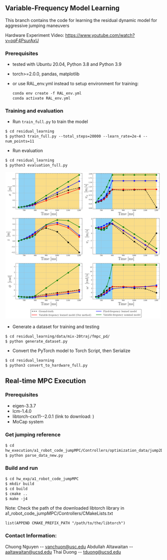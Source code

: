 ## Variable-Frequency Model Learning

This branch contains the code for learning the residual dynamic model for aggressive jumping maneuvers

Hardware Experiment Video: https://www.youtube.com/watch?v=oqF4PsurAxU

### Prerequisites
- tested with Ubuntu 20.04, Python 3.8 and Python 3.9
- torch>=2.0.0, pandas, matplotlib

- or use RAL_env.yml instead to setup environment for training:
  ``` 
  conda env create -f RAL_env.yml
  conda activate RAL_env.yml
  ```

<!-- ## Train all jumping phases residual model  -->

### Training and evaluation

* Run ```train_full.py``` to train the model
```
$ cd residual_learning
$ python3 train_full.py --total_steps=20000 --learn_rate=2e-4 --num_points=11
```
* Run evaluation
```
$ cd residual_learning
$ python3 evaluation_full.py
```
<p float="left">
<img src="/residual_learning/result/rollout.png" width="500">
</p>

* Generate a dataset for training and testing
```
$ cd residual_learning/data/mix-20traj/fmpc_pd/
$ python generate_dataset.py
```

* Convert the PyTorch model to Torch Script, then Serialize
```
$ cd residual_learning
$ python3 convert_to_hardware_full.py
```
## Real-time MPC Execution

### Prerequisites
- eigen-3.3.7
- lcm-1.4.0
- libtorch-cxx11--2.0.1 (link to download: )
- MoCap system

### Get jumping reference

```
$ cd hw_execution/a1_robot_code_jumpMPC/Controllers/optimization_data/jump2D/MDC
$ python parse_data_new.py
```

### Build and run

```
$ cd hw_exp/a1_robot_code_jumpMPC
$ mkdir build 
$ cd build 
$ cmake ..
$ make -j4
```
Note: Check the path of the downloaded libtorch library in a1_robot_code_jumpMPC/Controllers/CMakeLists.txt
```
list(APPEND CMAKE_PREFIX_PATH "/path/to/the/libtorch")
```

### Contact Information:
Chuong Nguyen -- vanchuon@usc.edu
Abdullah Altawaitan -- aaltawaitan@ucsd.edu
Thai Duong -- tduong@ucsd.edu
